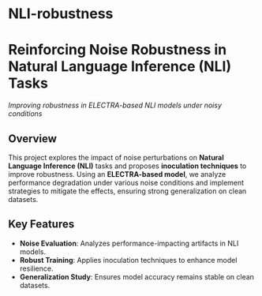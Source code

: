# NLI-robustness

# Reinforcing Noise Robustness in Natural Language Inference (NLI) Tasks  
*Improving robustness in ELECTRA-based NLI models under noisy conditions*  

##  Overview  
This project explores the impact of noise perturbations on **Natural Language Inference (NLI)** tasks and proposes **inoculation techniques** to improve robustness. Using an **ELECTRA-based model**, we analyze performance degradation under various noise conditions and implement strategies to mitigate the effects, ensuring strong generalization on clean datasets.

##  Key Features  
- **Noise Evaluation**: Analyzes performance-impacting artifacts in NLI models.  
- **Robust Training**: Applies inoculation techniques to enhance model resilience.  
- **Generalization Study**: Ensures model accuracy remains stable on clean datasets.  
